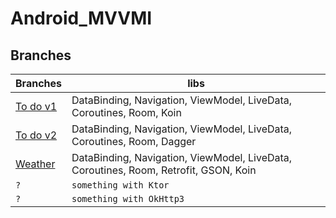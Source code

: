 # Android_MVVMI
## Branches
| Branches | libs |
| ------ | ------ |
| [To do v1](tree/todo)     | DataBinding, Navigation, ViewModel, LiveData, Coroutines,     Room, Koin |
| [To do v2](tree/todo_v2)  | DataBinding, Navigation, ViewModel, LiveData, Coroutines,     Room, Dagger |
| [Weather](tree/weather)   | DataBinding, Navigation, ViewModel, LiveData, Coroutines,     Room, Retrofit, GSON, Koin |
| `?` | `something with Ktor` |
| `?` | `something with OkHttp3` |
